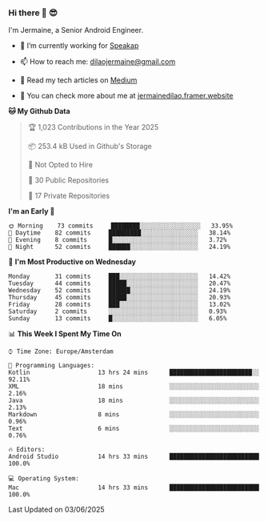 ### Hi there 👋 😎
I'm Jermaine, a Senior Android Engineer.

- 🔭 I’m currently working for [Speakap](https://www.speakap.com/)

- 📫 How to reach me: dilaojermaine@gmail.com

- 📖 Read my tech articles on [Medium](https://jermainedilao.medium.com/)

- 👀 You can check more about me at [jermainedilao.framer.website](https://jermainedilao.framer.website)

<!--
**jermainedilao/jermainedilao** is a ✨ _special_ ✨ repository because its `README.md` (this file) appears on your GitHub profile.

Here are some ideas to get you started:

- 🔭 I’m currently working on ...
- 🌱 I’m currently learning ...
- 👯 I’m looking to collaborate on ...
- 🤔 I’m looking for help with ...
- 💬 Ask me about ...
- 📫 How to reach me: ...
- 😄 Pronouns: ...
- ⚡ Fun fact: ...
-->

<!--START_SECTION:waka-->
**🐱 My Github Data** 

> 🏆 1,023 Contributions in the Year 2025
 > 
> 📦 253.4 kB Used in Github's Storage 
 > 
> 🚫 Not Opted to Hire
 > 
> 📜 30 Public Repositories 
 > 
> 🔑 17 Private Repositories  
 > 
**I'm an Early 🐤** 

```text
🌞 Morning    73 commits     ████████░░░░░░░░░░░░░░░░░   33.95% 
🌆 Daytime    82 commits     █████████░░░░░░░░░░░░░░░░   38.14% 
🌃 Evening    8 commits      █░░░░░░░░░░░░░░░░░░░░░░░░   3.72% 
🌙 Night      52 commits     ██████░░░░░░░░░░░░░░░░░░░   24.19%

```
📅 **I'm Most Productive on Wednesday** 

```text
Monday       31 commits     ███░░░░░░░░░░░░░░░░░░░░░░   14.42% 
Tuesday      44 commits     █████░░░░░░░░░░░░░░░░░░░░   20.47% 
Wednesday    52 commits     ██████░░░░░░░░░░░░░░░░░░░   24.19% 
Thursday     45 commits     █████░░░░░░░░░░░░░░░░░░░░   20.93% 
Friday       28 commits     ███░░░░░░░░░░░░░░░░░░░░░░   13.02% 
Saturday     2 commits      ░░░░░░░░░░░░░░░░░░░░░░░░░   0.93% 
Sunday       13 commits     █░░░░░░░░░░░░░░░░░░░░░░░░   6.05%

```


📊 **This Week I Spent My Time On** 

```text
⌚︎ Time Zone: Europe/Amsterdam

💬 Programming Languages: 
Kotlin                   13 hrs 24 mins      ███████████████████████░░   92.11% 
XML                      18 mins             ░░░░░░░░░░░░░░░░░░░░░░░░░   2.16% 
Java                     18 mins             ░░░░░░░░░░░░░░░░░░░░░░░░░   2.13% 
Markdown                 8 mins              ░░░░░░░░░░░░░░░░░░░░░░░░░   0.96% 
Text                     6 mins              ░░░░░░░░░░░░░░░░░░░░░░░░░   0.76%

🔥 Editors: 
Android Studio           14 hrs 33 mins      █████████████████████████   100.0%

💻 Operating System: 
Mac                      14 hrs 33 mins      █████████████████████████   100.0%

```


 Last Updated on 03/06/2025
<!--END_SECTION:waka-->
